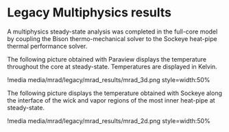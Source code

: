 # Legacy Multiphysics results

A multiphysics steady-state analysis was completed in the full-core model by coupling the Bison thermo-mechanical solver to the Sockeye heat-pipe thermal performance solver. 

The following picture obtained with Paraview displays the temperature throughout the core at steady-state. Temperatures are displayed in Kelvin. 

!media media/mrad/legacy/mrad_results/mrad_3d.png
       style=width:50%

The following picture displays the temperature obtained with Sockeye along the interface of the wick and vapor regions of the most inner heat-pipe at steady-state. 

!media media/mrad/legacy/mrad_results/mrad_2d.png
       style=width:50%